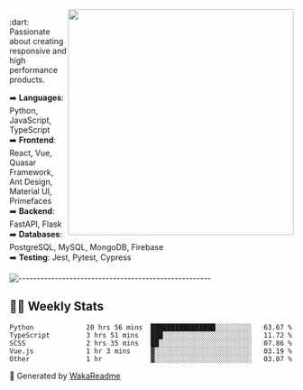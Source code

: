 <img src="https://github-readme-stats.vercel.app/api?username=iguit0&show_icons=true&include_all_commits=true&count_private=true&theme=dracula" min-width="400px" max-width="400px" width="400px" align="right" />

<p align="left"> 
  :dart: Passionate about creating responsive and high performance products.
</p>

<p align="left">
  ➡️ <strong>Languages</strong>: Python, JavaScript, TypeScript<br>
  ➡️ <strong>Frontend</strong>: React, Vue, Quasar Framework, Ant Design, Material UI, Primefaces<br>
  ➡️ <strong>Backend</strong>: FastAPI, Flask<br>
  ➡️ <strong>Databases</strong>: PostgreSQL, MySQL, MongoDB, Firebase<br>
  ➡️ <strong>Testing</strong>: Jest, Pytest, Cypress<br>
</p>

![-----------------------------------------------------](https://raw.githubusercontent.com/andreasbm/readme/master/assets/lines/vintage.png)

## :man_technologist: Weekly Stats
<!--START_SECTION:waka-->

```text
Python             20 hrs 56 mins  ████████████████░░░░░░░░░   63.67 %
TypeScript         3 hrs 51 mins   ███░░░░░░░░░░░░░░░░░░░░░░   11.72 %
SCSS               2 hrs 35 mins   ██░░░░░░░░░░░░░░░░░░░░░░░   07.86 %
Vue.js             1 hr 3 mins     ▓░░░░░░░░░░░░░░░░░░░░░░░░   03.19 %
Other              1 hr            ▓░░░░░░░░░░░░░░░░░░░░░░░░   03.07 %
```

<!--END_SECTION:waka-->

🚀 Generated by [WakaReadme](https://github.com/athul/waka-readme)
